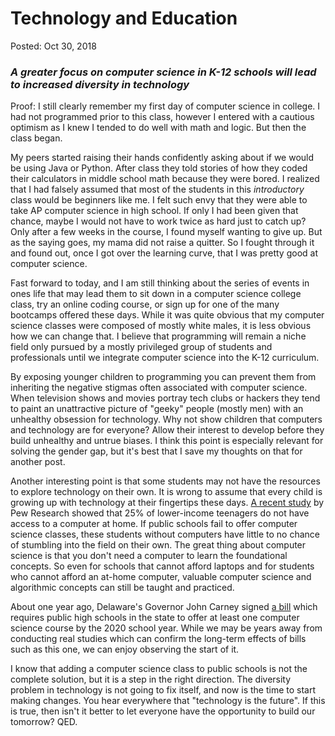 <h1>Technology and Education</h1>
<span class="post-meta">Posted: Oct 30, 2018</span>
<h3><i>A greater focus on computer science in K-12 schools will lead to increased diversity in technology</i></h3>

Proof:
I still clearly remember my first day of computer science in college. I had not programmed prior to this class, however I entered with a cautious optimism as I knew I tended to do well with math and logic. But then the class began.

My peers started raising their hands confidently asking about if we would be using Java or Python. After class they told stories of how they coded their calculators in middle school math because they were bored. I realized that I had falsely assumed that most of the students in this <i>introductory</i> class would be beginners like me. I felt such envy that they were able to take AP computer science in high school. If only I had been given that chance, maybe I would not have to work twice as hard just to catch up? Only after a few weeks in the course, I found myself wanting to give up. But as the saying goes, my mama did not raise a quitter. So I fought through it and found out, once I got over the learning curve, that I was pretty good at computer science.

Fast forward to today, and I am still thinking about the series of events in ones life that may lead them to sit down in a computer science college class, try an online coding course, or sign up for one of the many bootcamps offered these days. While it was quite obvious that my computer science classes were composed of mostly white males, it is less obvious how we can change that. I believe that programming will remain a niche field only pursued by a mostly privileged group of students and professionals until we integrate computer science into the K-12 curriculum.

By exposing younger children to programming you can prevent them from inheriting the negative stigmas often associated with computer science. When television shows and movies portray tech clubs or hackers they tend to paint an unattractive picture of "geeky" people (mostly men) with an unhealthy obsession for technology. Why not show children that computers and technology are for everyone? Allow their interest to develop before they build unhealthy and untrue biases. I think this point is especially relevant for solving the gender gap, but it's best that I save my thoughts on that for another post.

Another interesting point is that some students may not have the resources to explore technology on their own. It is wrong to assume that every child is growing up with technology at their fingertips these days. <a class="link-inside-post" href="http://www.pewresearch.org/fact-tank/2018/10/26/nearly-one-in-five-teens-cant-always-finish-their-homework-because-of-the-digital-divide/">A recent study</a> by Pew Research showed that 25% of lower-income teenagers do not have access to a computer at home. If public schools fail to offer computer science classes, these students without computers have little to no chance of stumbling into the field on their own. The great thing about computer science is that you don't need a computer to learn the foundational concepts. So even for schools that cannot afford laptops and for students who cannot afford an at-home computer, valuable computer science and algorithmic concepts can still be taught and practiced.

About one year ago, Delaware's Governor John Carney signed <a class="link-inside-post" href="http://legis.delaware.gov/BillDetail?LegislationId=25346">a bill</a> which requires public high schools in the state to offer at least one computer science course by the 2020 school year. While we may be years away from conducting real studies which can confirm the long-term effects of bills such as this one, we can enjoy observing the start of it.

I know that adding a computer science class to public schools is not the complete solution, but it is a step in the right direction. The diversity problem in technology is not going to fix itself, and now is the time to start making changes. You hear everywhere that "technology is the future". If this is true, then isn't it better to let everyone have the opportunity to build our tomorrow? QED.
